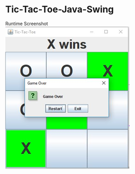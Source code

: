 # Tic-Tac-Toe-Java-Swing

Runtime Screenshot
![](https://github.com/adi3120/Tic-Tac-Toe-Java-Swing/blob/master/src/Capture.JPG)
